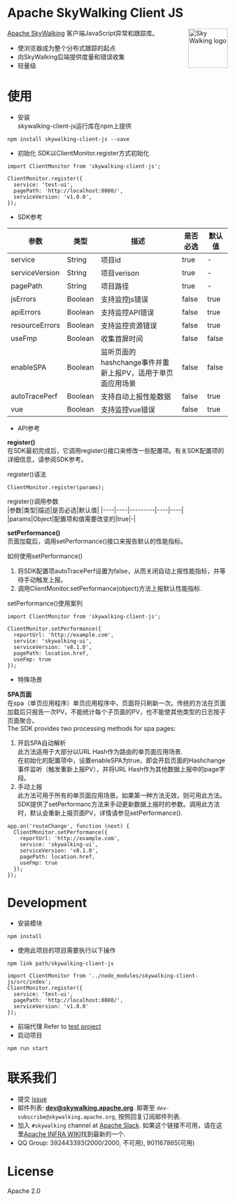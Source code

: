 Apache SkyWalking Client JS
==========

<img src="http://skywalking.apache.org/assets/logo.svg" alt="Sky Walking logo" height="90px" align="right" />

[Apache SkyWalking](https://github.com/apache/skywalking) 客户端JavaScript异常和跟踪库。
- 使浏览器成为整个分布式跟踪的起点
- 向SkyWalking后端提供度量和错误收集
- 轻量级

# 使用
* 安装  
skywalking-client-js运行库在npm上提供  
```
npm install skywalking-client-js --save
```
* 初始化
SDK以ClientMonitor.register方式初始化
```
import ClientMonitor from 'skywalking-client-js';
```
```
ClientMonitor.register({
  service: 'test-ui',
  pagePath: 'http://localhost:8080/',
  serviceVersion: 'v1.0.0',
});
```
* SDK参考

|参数|类型|描述|是否必选|默认值|
|----|----|----|----|----|
|service|String|项目id|true|-|
|serviceVersion|String|项目verison|true|-|
|pagePath|String|项目路径|true|-|
|jsErrors|Boolean|支持监控js错误|false|true|
|apiErrors|Boolean|支持监控API错误|false|true|
|resourceErrors|Boolean|支持监控资源错误|false|true|
|useFmp|Boolean|收集首屏时间|false|false|
|enableSPA|Boolean|监听页面的hashchange事件并重新上报PV，适用于单页面应用场景|false|false|
|autoTracePerf|Boolean|支持自动上报性能数据|false|true|
|vue|Boolean|支持监控vue错误|false|true|

* API参考

**register()**  
在SDK最初完成后，它调用register()接口来修改一些配置项。有关SDK配置项的详细信息，请参阅SDK参考。  

register()语法  
```
ClientMonitor.register(params);
```

register()调用参数  
|参数|类型|描述|是否必选|默认值|
|----|----|---------|----|----|
|params|Object|配置项和值需要改变的|true|-|

**setPerformance()**  
页面加载后，调用setPerformance()接口来报告默认的性能指标。  

如何使用setPerformance()  
1. 将SDK配置项autoTracePerf设置为false，从而关闭自动上报性能指标，并等待手动触发上报。  
2. 调用ClientMonitor.setPerformance(object)方法上报默认性能指标.  

setPerformance()使用案列 
```
import ClientMonitor from 'skywalking-client-js';

ClientMonitor.setPerformance({
  reportUrl: 'http://example.com',
  service: 'skywalking-ui',
  serviceVersion: 'v8.1.0',
  pagePath: location.href,
  useFmp: true
});
```
* 特殊场景

**SPA页面**  
在spa（单页应用程序）单页应用程序中，页面将只刷新一次。传统的方法在页面加载后只报告一次PV，不能统计每个子页面的PV，也不能使其他类型的日志按子页面聚合。   
The SDK provides two processing methods for spa pages:  
1. 开启SPA自动解析  
此方法适用于大部分以URL Hash作为路由的单页面应用场景.  
在初始化的配置项中，设置enableSPA为true，即会开启页面的Hashchange事件监听（触发重新上报PV），并将URL Hash作为其他数据上报中的page字段。   
2. 手动上报  
此方法可用于所有的单页面应用场景。如果第一种方法无效，则可用此方法。  
SDK提供了setPerformanc方法来手动更新数据上报时的参数。调用此方法时，默认会重新上报页面PV，详情请参见setPerformance().  
```
app.on('routeChange', function (next) {
  ClientMonitor.setPerformance({
    reportUrl: 'http://example.com',
    service: 'skywalking-ui',
    serviceVersion: 'v8.1.0',
    pagePath: location.href,
    useFmp: true
  });
});   
```

# Development
* 安装模块
```
npm install
```
* 使用此项目的项目需要执行以下操作  

```
npm link path/skywalking-client-js
```
```
import ClientMonitor from '../node_modules/skywalking-client-js/src/index';
ClientMonitor.register({
  service: 'test-ui',
  pagePath: 'http://localhost:8080/',
  serviceVersion: 'v1.0.0'
});
```
* 前端代理
Refer to [test project](https://github.com/SkyAPMTest/skywalking-client-test)
* 启动项目
```
npm run start
```

# 联系我们
* 提交 [issue](https://github.com/apache/skywalking/issues)
* 邮件列表: **dev@skywalking.apache.org**. 邮寄至 `dev-subscribe@skywalking.apache.org`, 按照回复订阅邮件列表.
* 加入 `#skywalking` channel at [Apache Slack](https://join.slack.com/t/the-asf/shared_invite/enQtNzc2ODE3MjI1MDk1LTAyZGJmNTg1NWZhNmVmOWZjMjA2MGUyOGY4MjE5ZGUwOTQxY2Q3MDBmNTM5YTllNGU4M2QyMzQ4M2U4ZjQ5YmY). 如果这个链接不可用，请在这里[Apache INFRA WIKI](https://cwiki.apache.org/confluence/display/INFRA/Slack+Guest+Invites)找到最新的一个.
* QQ Group: 392443393(2000/2000, 不可用), 901167865(可用)

# License
Apache 2.0
